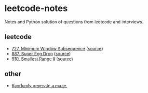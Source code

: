 # leetcode-notes
Notes and Python solution of questions from leetcode and interviews.
## leetcode
* [727. Minimum Window Subsequence](https://github.com/garypush/leetcode-notes/blob/master/leetcode/727.py) ([source](https://leetcode.com/problems/minimum-window-subsequence/description))
* [887. Super Egg Drop](https://github.com/garypush/leetcode-notes/blob/master/leetcode/887.py) ([source](https://leetcode.com/problems/super-egg-drop/description/))
* [910. Smallest Range II](https://github.com/garypush/leetcode-notes/blob/master/leetcode/910.py) ([source](https://leetcode.com/problems/smallest-range-ii/description/))
## other
* [Randomly generate a maze.](https://github.com/garypush/leetcode-notes/blob/master/other/maze.py)
